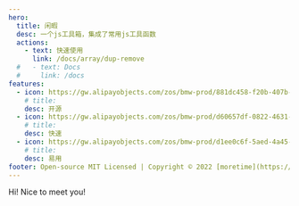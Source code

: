 ```yaml
---
hero:
  title: 闲暇
  desc: 一个js工具箱，集成了常用js工具函数
  actions:
    - text: 快速使用
      link: /docs/array/dup-remove
  #   - text: Docs
  #     link: /docs
features:
  - icon: https://gw.alipayobjects.com/zos/bmw-prod/881dc458-f20b-407b-947a-95104b5ec82b/k79dm8ih_w144_h144.png
    # title:
    desc: 开源
  - icon: https://gw.alipayobjects.com/zos/bmw-prod/d60657df-0822-4631-9d7c-e7a869c2f21c/k79dmz3q_w126_h126.png
    # title:
    desc: 快速
  - icon: https://gw.alipayobjects.com/zos/bmw-prod/d1ee0c6f-5aed-4a45-a507-339a4bfe076c/k7bjsocq_w144_h144.png
    # title:
    desc: 易用
footer: Open-source MIT Licensed | Copyright © 2022 [moretime](https://www.baidu.com)
---
```

Hi! Nice to meet you!

<!-- `Open-source MIT Licensed | Copyright © 2022 [moretime](https://www.baidu.com)` -->
